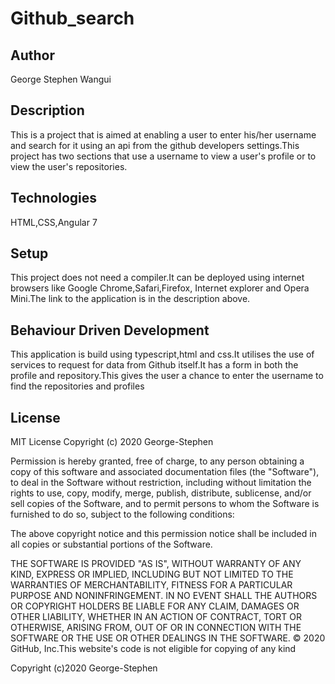 # Github_search
## Author 
George Stephen Wangui
## Description
This is a project that is aimed at enabling a user to enter his/her username and search for it using an api from the github developers 
settings.This project has two sections that use a username to view a user's profile or to view the user's repositories.
## Technologies
HTML,CSS,Angular 7
## Setup
This project does not need a compiler.It can be deployed using internet browsers like Google Chrome,Safari,Firefox,
Internet explorer and Opera Mini.The link to the application is in the description above.
## Behaviour Driven Development
This application is build using typescript,html and css.It utilises the use of services to request for data from Github itself.It has
a form in both the profile and repository.This gives the user a chance to enter the username to find the repositories and profiles
## License
MIT License Copyright (c) 2020 George-Stephen

Permission is hereby granted, free of charge, to any person obtaining a copy of this software and associated documentation files (the "Software"), to deal in the Software without restriction, including without limitation the rights to use, copy, modify, merge, publish, distribute, sublicense, and/or sell copies of the Software, and to permit persons to whom the Software is furnished to do so, subject to the following conditions:

The above copyright notice and this permission notice shall be included in all copies or substantial portions of the Software.

THE SOFTWARE IS PROVIDED "AS IS", WITHOUT WARRANTY OF ANY KIND, EXPRESS OR IMPLIED, INCLUDING BUT NOT LIMITED TO THE WARRANTIES OF MERCHANTABILITY, FITNESS FOR A PARTICULAR PURPOSE AND NONINFRINGEMENT. IN NO EVENT SHALL THE AUTHORS OR COPYRIGHT HOLDERS BE LIABLE FOR ANY CLAIM, DAMAGES OR OTHER LIABILITY, WHETHER IN AN ACTION OF CONTRACT, TORT OR OTHERWISE, ARISING FROM, OUT OF OR IN CONNECTION WITH THE SOFTWARE OR THE USE OR OTHER DEALINGS IN THE SOFTWARE. © 2020 GitHub, Inc.This website's code is not eligible for copying of any kind

Copyright (c)2020 George-Stephen
